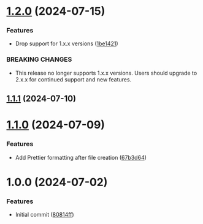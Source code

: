 # [1.2.0](https://github.com/JustInCaseTools/do-not-repeat-folder-structure/compare/v1.1.1...v1.2.0) (2024-07-15)


### Features

* Drop support for 1.x.x versions ([1be1421](https://github.com/JustInCaseTools/do-not-repeat-folder-structure/commit/1be14217e1ce9cdbaf0e489eb57cf04c12325ae5))


### BREAKING CHANGES

* This release no longer supports 1.x.x versions. Users should upgrade to 2.x.x for continued support and new features.

## [1.1.1](https://github.com/JustInCaseTools/do-not-repeat-folder-structure/compare/v1.1.0...v1.1.1) (2024-07-10)

# [1.1.0](https://github.com/JustInCaseTools/do-not-repeat-folder-structure/compare/v1.0.0...v1.1.0) (2024-07-09)


### Features

* Add Prettier formatting after file creation ([67b3d64](https://github.com/JustInCaseTools/do-not-repeat-folder-structure/commit/67b3d6430d1cae999013b348ed84e998ad987d01))

# 1.0.0 (2024-07-02)


### Features

* Initial commit ([80814ff](https://github.com/JustInCaseTools/do-not-repeat-folder-structure/commit/80814ffe624b1fccffab8c15acdb02952e101078))

